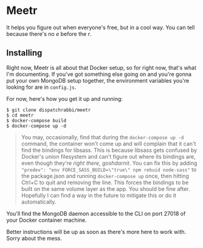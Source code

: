 # Meetr
It helps you figure out when everyone's free, but in a cool way. You can tell because there's no *e* before the *r*.

## Installing
Right now, Meetr is all about that Docker setup, so for right now, that's what I'm documenting. If you've got something else going on and you're gonna put your own MongoDB setup together, the environment variables you're looking for are in `config.js`.

For now, here's how you get it up and running:

```
$ git clone dispatchrabbi/meetr
$ cd meetr
$ docker-compose build
$ docker-compose up -d
```

> You may, occasionally, find that during the `docker-compose up -d` command, the container won't come up and will complain that it can't find the bindings for libsass. This is because libsass gets confused by Docker's union filesystem and can't figure out where its bindings are, even though they're *right there, goshdarnit*. You can fix this by adding `"predev": "env FORCE_SASS_BUILD=\"true\" npm rebuid node-sass"` to the package.json and running `docker-compose up` once, then hitting Ctrl+C to quit and removing the line. This forces the bindings to be built on the same volume layer as the app. You should be fine after. Hopefully I can find a way in the future to mitigate this or do it automatically.

You'll find the MongoDB daemon accessible to the CLI on port 27018 of your Docker container machine.

Better instructions will be up as soon as there's more here to work with. Sorry about the mess.
